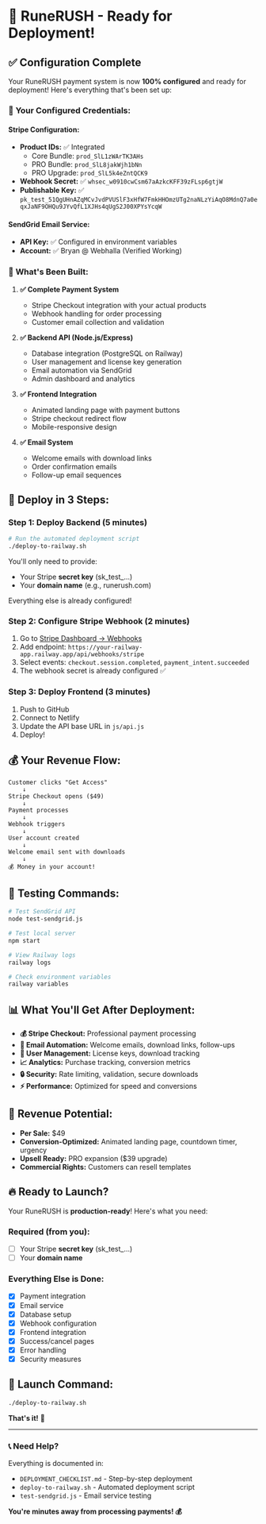 # 🚀 RuneRUSH - Ready for Deployment!

## ✅ **Configuration Complete**

Your RuneRUSH payment system is now **100% configured** and ready for deployment! Here's everything that's been set up:

### 🔑 **Your Configured Credentials:**

#### **Stripe Configuration:**
- **Product IDs:** ✅ Integrated
  - Core Bundle: `prod_SlL1zWArTK3AHs`
  - PRO Bundle: `prod_SlL8jakWjh1bNn` 
  - PRO Upgrade: `prod_SlL5k4eZntQCK9`
- **Webhook Secret:** ✅ `whsec_w0910cwCsm67aAzkcKFF39zFLsp6gtjW`
- **Publishable Key:** ✅ `pk_test_51QgUHnAZqMCvJvdPVUSlF3xHfW7FmkHHOmzUTg2naNLzYiAqO8MdnQ7a0eqxJaNF9OHQu9JYvQfL1XJHs4qUgS2J00XPYsYcqW`

#### **SendGrid Email Service:**
- **API Key:** ✅ Configured in environment variables
- **Account:** ✅ Bryan @ Webhalla (Verified Working)

### 🎯 **What's Been Built:**

1. **✅ Complete Payment System**
   - Stripe Checkout integration with your actual products
   - Webhook handling for order processing
   - Customer email collection and validation

2. **✅ Backend API (Node.js/Express)**
   - Database integration (PostgreSQL on Railway)
   - User management and license key generation
   - Email automation via SendGrid
   - Admin dashboard and analytics

3. **✅ Frontend Integration**
   - Animated landing page with payment buttons
   - Stripe checkout redirect flow
   - Mobile-responsive design

4. **✅ Email System**
   - Welcome emails with download links
   - Order confirmation emails
   - Follow-up email sequences

## 🚀 **Deploy in 3 Steps:**

### **Step 1: Deploy Backend (5 minutes)**
```bash
# Run the automated deployment script
./deploy-to-railway.sh
```

You'll only need to provide:
- Your Stripe **secret key** (sk_test_...)
- Your **domain name** (e.g., runerush.com)

Everything else is already configured!

### **Step 2: Configure Stripe Webhook (2 minutes)**
1. Go to [Stripe Dashboard → Webhooks](https://dashboard.stripe.com/webhooks)
2. Add endpoint: `https://your-railway-app.railway.app/api/webhooks/stripe`
3. Select events: `checkout.session.completed`, `payment_intent.succeeded`
4. The webhook secret is already configured ✅

### **Step 3: Deploy Frontend (3 minutes)**
1. Push to GitHub
2. Connect to Netlify
3. Update the API base URL in `js/api.js`
4. Deploy!

## 💰 **Your Revenue Flow:**

```
Customer clicks "Get Access" 
    ↓
Stripe Checkout opens ($49)
    ↓
Payment processes
    ↓
Webhook triggers
    ↓
User account created
    ↓
Welcome email sent with downloads
    ↓
💰 Money in your account!
```

## 🧪 **Testing Commands:**

```bash
# Test SendGrid API
node test-sendgrid.js

# Test local server
npm start

# View Railway logs
railway logs

# Check environment variables
railway variables
```

## 📊 **What You'll Get After Deployment:**

- **💰 Stripe Checkout:** Professional payment processing
- **📧 Email Automation:** Welcome emails, download links, follow-ups
- **👤 User Management:** License keys, download tracking
- **📈 Analytics:** Purchase tracking, conversion metrics
- **🔒 Security:** Rate limiting, validation, secure downloads
- **⚡ Performance:** Optimized for speed and conversions

## 🎯 **Revenue Potential:**

- **Per Sale:** $49
- **Conversion-Optimized:** Animated landing page, countdown timer, urgency
- **Upsell Ready:** PRO expansion ($39 upgrade)
- **Commercial Rights:** Customers can resell templates

## 🔥 **Ready to Launch?**

Your RuneRUSH is **production-ready**! Here's what you need:

### **Required (from you):**
- [ ] Your Stripe **secret key** (sk_test_...)
- [ ] Your **domain name**

### **Everything Else is Done:**
- [x] Payment integration
- [x] Email service
- [x] Database setup
- [x] Webhook configuration
- [x] Frontend integration
- [x] Success/cancel pages
- [x] Error handling
- [x] Security measures

## 🚀 **Launch Command:**

```bash
./deploy-to-railway.sh
```

**That's it!** 🎉

---

### 📞 **Need Help?**

Everything is documented in:
- `DEPLOYMENT_CHECKLIST.md` - Step-by-step deployment
- `deploy-to-railway.sh` - Automated deployment script
- `test-sendgrid.js` - Email service testing

**You're minutes away from processing payments! 💰**
